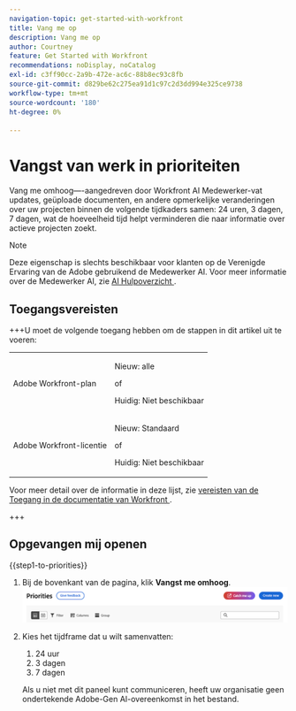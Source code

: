 ```yaml
---
navigation-topic: get-started-with-workfront
title: Vang me op
description: Vang me op
author: Courtney
feature: Get Started with Workfront
recommendations: noDisplay, noCatalog
exl-id: c3ff90cc-2a9b-472e-ac6c-88b8ec93c8fb
source-git-commit: d829be62c275ea91d1c97c2d3dd994e325ce9738
workflow-type: tm+mt
source-wordcount: '180'
ht-degree: 0%

---
```


# Vangst van werk in prioriteiten

Vang me omhoog—-aangedreven door Workfront AI Medewerker-vat updates, geüploade documenten, en andere opmerkelijke veranderingen over uw projecten binnen de volgende tijdkaders samen: 24 uren, 3 dagen, 7 dagen, wat de hoeveelheid tijd helpt verminderen die naar informatie over actieve projecten zoekt.

>[!NOTE]
>
>Deze eigenschap is slechts beschikbaar voor klanten op de Verenigde Ervaring van de Adobe gebruikend de Medewerker AI. Voor meer informatie over de Medewerker AI, zie [ AI Hulpoverzicht ](/help/quicksilver/workfront-basics/ai-assistant/ai-assistant-overview.md).

## Toegangsvereisten

+++U moet de volgende toegang hebben om de stappen in dit artikel uit te voeren:

<table style="table-layout:auto"> 
 <col> 
 <col> 
 <tbody> 
  <tr> 
   <td role="rowheader">Adobe Workfront-plan</td> 
   <td><p>Nieuw: alle</p>
       <p>of</p>
       <p>Huidig: Niet beschikbaar</p></td>
  </tr> 
  <tr> 
   <td role="rowheader">Adobe Workfront-licentie</td> 
   <td><p>Nieuw: Standaard</p>
       <p>of</p>
       <p>Huidig: Niet beschikbaar</p></td>
  </tr> 
 </tbody> 
</table>

Voor meer detail over de informatie in deze lijst, zie [ vereisten van de Toegang in de documentatie van Workfront ](/help/quicksilver/administration-and-setup/add-users/access-levels-and-object-permissions/access-level-requirements-in-documentation.md).

+++


## Opgevangen mij openen

{{step1-to-priorities}}

1. Bij de bovenkant van de pagina, klik **Vangst me omhoog**.
   ![ vangst me op knoop ](assets/catch-me-up-button.png)
1. Kies het tijdframe dat u wilt samenvatten:
   1. 24 uur
   1. 3 dagen
   1. 7 dagen

   Als u niet met dit paneel kunt communiceren, heeft uw organisatie geen ondertekende Adobe-Gen AI-overeenkomst in het bestand.
